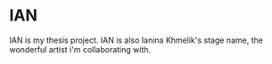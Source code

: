 # IAN

IAN is my thesis project. IAN is also Ianina Khmelik's stage name, the wonderful artist i'm collaborating with.
